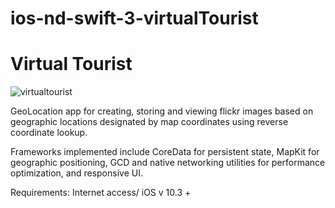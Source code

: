 
# ios-nd-swift-3-virtualTourist
# Virtual Tourist
![virtualtourist](https://user-images.githubusercontent.com/12479502/32130976-1c6b8906-bb71-11e7-886f-efeda2fb5515.png)


GeoLocation app for creating, storing and viewing flickr images based on geographic locations designated by map coordinates using reverse coordinate lookup.

Frameworks implemented include CoreData for persistent state, MapKit for geographic positioning, GCD and native networking utilities for performance optimization, and responsive UI.

Requirements: 
Internet access/ iOS v 10.3 +
